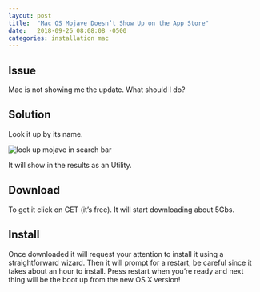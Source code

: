 ```yaml
---
layout: post
title:  "Mac OS Mojave Doesn’t Show Up on the App Store"
date:   2018-09-26 08:08:08 -0500
categories: installation mac
---
```

## Issue

Mac is not showing me the update. What should I do?

## Solution

Look it up by its name.

![look up mojave in search bar][1]

It will show in the results as an Utility.

## Download

To get it click on GET (it’s free). It will start downloading about 5Gbs. 

## Install

Once downloaded it will request your attention to install it using a straightforward wizard. Then it will prompt for a restart, be careful since it takes about an hour to install. Press restart when you’re ready and next thing will be the boot up from the new OS X version!

 [1]: https://i.imgur.com/JI72xSO.png
